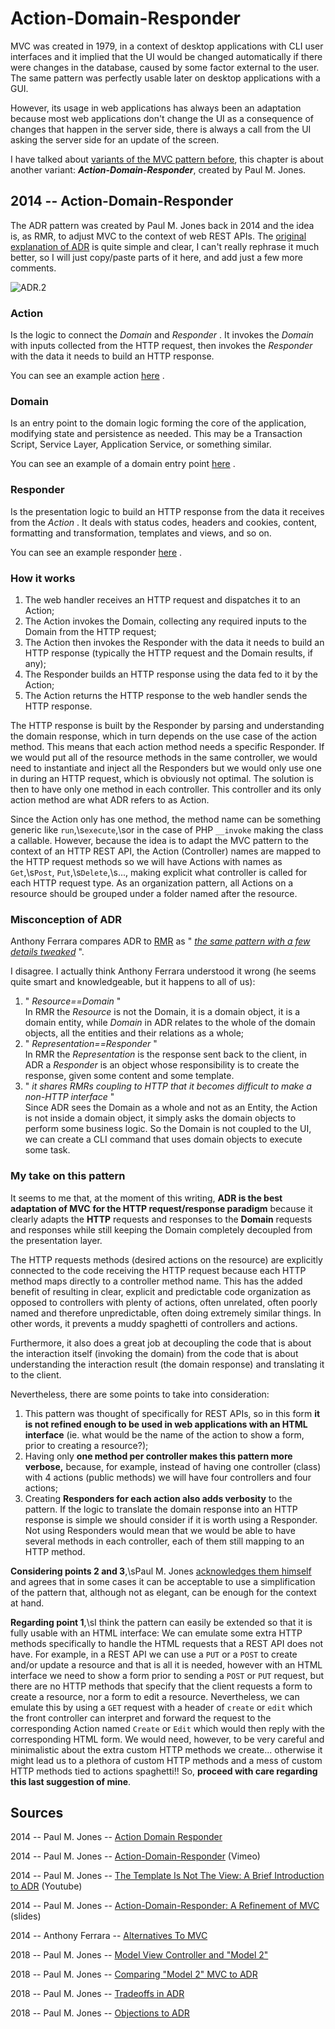 # Action-Domain-Responder

MVC was created in 1979, in a context of desktop applications with CLI
user interfaces and it implied that the UI would be changed
automatically if there were changes in the database, caused by some
factor external to the user. The same pattern was perfectly usable later
on desktop applications with a GUI.

However, its usage in web applications has always been an adaptation
because most web applications don't change the UI as a consequence of
changes that happen in the server side, there is always a call from the
UI asking the server side for an update of the screen.

I have talked about [variants of the MVC pattern before](ch07.md),
this chapter is about another variant: **_Action-Domain-Responder_**,
created by Paul M. Jones.

## 2014 -- Action-Domain-Responder

The ADR pattern was created by Paul M. Jones back in 2014 and the idea
is, as RMR, to adjust MVC to the context of web REST APIs. The [original
explanation of
ADR](https://github.com/pmjones/adr#action-domain-responder) is quite
simple and clear, I can't really rephrase it much better, so I will just
copy/paste parts of it here, and add just a few more comments.

![ADR.2](https://herbertograca.files.wordpress.com/2018/09/adr-22.png?w=1100)

### Action

Is the logic to connect the _Domain_ and _Responder_ . It invokes the
_Domain_ with inputs collected from the HTTP request, then invokes the
_Responder_ with the data it needs to build an HTTP response.

You can see an example action
[here](https://github.com/pmjones/adr-example/blob/master/src/Web/Blog/Add/BlogAddAction.php)
.

### Domain

Is an entry point to the domain logic forming the core of the
application, modifying state and persistence as needed. This may be a
Transaction Script, Service Layer, Application Service, or something
similar.

You can see an example of a domain entry point
[here](https://github.com/pmjones/adr-example/blob/master/src/Domain/Blog/BlogService.php)
.

### Responder

Is the presentation logic to build an HTTP response from the data it
receives from the _Action_ . It deals with status codes, headers and
cookies, content, formatting and transformation, templates and views,
and so on.

You can see an example responder
[here](https://github.com/pmjones/adr-example/blob/master/src/Web/Blog/Add/BlogAddResponder.php)
.

### How it works

1.  The web handler receives an HTTP request and dispatches it to an
    Action;
2.  The Action invokes the Domain, collecting any required inputs to the
    Domain from the HTTP request;
3.  The Action then invokes the Responder with the data it needs to
    build an HTTP response (typically the HTTP request and the Domain
    results, if any);
4.  The Responder builds an HTTP response using the data fed to it by
    the Action;
5.  The Action returns the HTTP response to the web handler sends the
    HTTP response.

The HTTP response is built by the Responder by parsing and understanding
the domain response, which in turn depends on the use case of the action
method. This means that each action method needs a specific Responder.
If we would put all of the resource methods in the same controller, we
would need to instantiate and inject all the Responders but we would
only use one in during an HTTP request, which is obviously not optimal.
The solution is then to have only one method in each controller. This
controller and its only action method are what ADR refers to as Action.

Since the Action only has one method, the method name can be something
generic like `run`,\s`execute`,\sor in the case of PHP
`__invoke` making the class a callable. However, because the
idea is to adapt the MVC pattern to the context of an HTTP REST API, the
Action (Controller) names are mapped to the HTTP request methods so we
will have Actions with names as `Get`,\s`Post`,
`Put`,\s`Delete`,\s..., making explicit what
controller is called for each HTTP request type. As an organization
pattern, all Actions on a resource should be grouped under a folder
named after the resource.

### Misconception of ADR

Anthony Ferrara compares ADR to [RMR](ch7-7.md) as " _[the same pattern with a few details
tweaked](https://blog.ircmaxell.com/2014/11/alternatives-to-mvc.html#ADR-Action-Domain-Responder)_
".

I disagree. I actually think Anthony Ferrara understood it wrong (he
seems quite smart and knowledgeable, but it happens to all of us):

1.  " _Resource==Domain_ "\
    In RMR the _Resource_ is not the Domain, it is a domain object, it
    is a domain entity, while _Domain_ in ADR relates to the whole of
    the domain objects, all the entities and their relations as a whole;
2.  " _Representation==Responder_ "\
    In RMR the _Representation_ is the response sent back to the client,
    in ADR a _Responder_ is an object whose responsibility is to create
    the response, given some content and some template.
3.  " _it shares RMRs coupling to HTTP that it becomes difficult to make
    a non-HTTP interface_ "\
    Since ADR sees the Domain as a whole and not as an Entity, the
    Action is not inside a domain object, it simply asks the domain
    objects to perform some business logic. So the Domain is not coupled
    to the UI, we can create a CLI command that uses domain objects to
    execute some task.

### My take on this pattern

It seems to me that, at the moment of this writing, **ADR is the best
adaptation of MVC** **for the HTTP request/response paradigm** because
it clearly adapts the **HTTP** requests and responses to the **Domain**
requests and responses while still keeping the Domain completely
decoupled from the presentation layer.

The HTTP requests methods (desired actions on the resource) are
explicitly connected to the code receiving the HTTP request because each
HTTP method maps directly to a controller method name. This has the
added benefit of resulting in clear, explicit and predictable code
organization as opposed to controllers with plenty of actions, often
unrelated, often poorly named and therefore unpredictable, often doing
extremely similar things. In other words, it prevents a muddy spaghetti
of controllers and actions.

Furthermore, it also does a great job at decoupling the code that is
about the interaction itself (invoking the domain) from the code that is
about understanding the interaction result (the domain response) and
translating it to the client.

Nevertheless, there are some points to take into consideration:

1.  This pattern was thought of specifically for REST APIs, so in this
    form **it is not refined enough to be used in web applications with
    an HTML interface** (ie. what would be the name of the action to
    show a form, prior to creating a resource?);
2.  Having only **one method per controller makes this pattern more
    verbose,** because, for example, instead of having one controller
    (class) with 4 actions (public methods) we will have four
    controllers and four actions;
3.  Creating **Responders for each action also adds verbosity** to the
    pattern. If the logic to translate the domain response into an HTTP
    response is simple we should consider if it is worth using a
    Responder. Not using Responders would mean that we would be able to
    have several methods in each controller, each of them still mapping
    to an HTTP method.

**Considering points 2 and 3**,\sPaul M. Jones [acknowledges them
himself](https://github.com/pmjones/adr/blob/master/TRADEOFFS.md) and
agrees that in some cases it can be acceptable to use a simplification
of the pattern that, although not as elegant, can be enough for the
context at hand.

**Regarding point 1**,\sI think the pattern can easily be extended so
that it is fully usable with an HTML interface: We can emulate some
extra HTTP methods specifically to handle the HTML requests that a REST
API does not have. For example, in a REST API we can use a
`PUT` or a `POST` to create and/or update a resource
and that is all it is needed, however with an HTML interface we need to
show a form prior to sending a `POST` or `PUT`
request, but there are no HTTP methods that specify that the client
requests a form to create a resource, nor a form to edit a resource.
Nevertheless, we can emulate this by using a `GET` request with
a header of `create` or `edit` which the front
controller can interpret and forward the request to the corresponding
Action named `Create` or `Edit` which would then reply
with the corresponding HTML form. We would need, however, to be very
careful and minimalistic about the extra custom HTTP methods we
create... otherwise it might lead us to a plethora of custom HTTP
methods and a mess of custom HTTP methods tied to actions spaghetti!!
So, **proceed with care regarding this last suggestion of mine**.

## **Sources**

2014 -- Paul M. Jones -- [Action Domain Responder](https://github.com/pmjones/adr)

2014 -- Paul M. Jones -- [Action-Domain-Responder](https://vimeo.com/106771285) (Vimeo)

2014 -- Paul M. Jones -- [The Template Is Not The View: A Brief Introduction to ADR](https://www.youtube.com/watch?v=rlrTyN0aqSk) (Youtube)

2014 -- Paul M. Jones -- [Action-Domain-Responder: A Refinement of MVC](https://www.slideshare.net/pmjones88/actiondomainresponder-a-refinement-of-mvc) (slides)

2014 -- Anthony Ferrara -- [Alternatives To MVC](https://blog.ircmaxell.com/2014/11/alternatives-to-mvc.html)

2018 -- Paul M. Jones -- [Model View Controller and "Model 2"](https://github.com/pmjones/adr/blob/master/MVC-MODEL-2.md)

2018 -- Paul M. Jones -- [Comparing "Model 2" MVC to ADR](https://github.com/pmjones/adr/blob/master/ADR.md)

2018 -- Paul M. Jones -- [Tradeoffs in ADR](https://github.com/pmjones/adr/blob/master/TRADEOFFS.md)

2018 -- Paul M. Jones -- [Objections to ADR](https://github.com/pmjones/adr/blob/master/OBJECTIONS.md)
